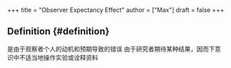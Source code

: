 +++
title = "Observer Expectancy Effect"
author = ["Max"]
draft = false
+++

## Definition {#definition}

是由于观察者个人的动机和预期导致的错误
由于研究者期待某种结果，因而下意识中不适当地操作实验或诠释资料
